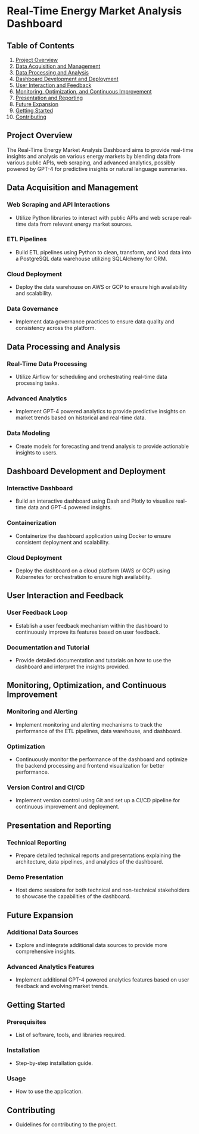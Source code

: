 # Real-Time Energy Market Analysis Dashboard

## Table of Contents
1. [Project Overview](#project-overview)
2. [Data Acquisition and Management](#data-acquisition-and-management)
3. [Data Processing and Analysis](#data-processing-and-analysis)
4. [Dashboard Development and Deployment](#dashboard-development-and-deployment)
5. [User Interaction and Feedback](#user-interaction-and-feedback)
6. [Monitoring, Optimization, and Continuous Improvement](#monitoring-optimization-and-continuous-improvement)
7. [Presentation and Reporting](#presentation-and-reporting)
8. [Future Expansion](#future-expansion)
9. [Getting Started](#getting-started)
10. [Contributing](#contributing)

## Project Overview

The Real-Time Energy Market Analysis Dashboard aims to provide real-time insights and analysis on various energy markets by blending data from various public APIs, web scraping, and advanced analytics, possibly powered by GPT-4 for predictive insights or natural language summaries.

## Data Acquisition and Management

### Web Scraping and API Interactions
- Utilize Python libraries to interact with public APIs and web scrape real-time data from relevant energy market sources.

### ETL Pipelines
- Build ETL pipelines using Python to clean, transform, and load data into a PostgreSQL data warehouse utilizing SQLAlchemy for ORM.

### Cloud Deployment
- Deploy the data warehouse on AWS or GCP to ensure high availability and scalability.

### Data Governance
- Implement data governance practices to ensure data quality and consistency across the platform.

## Data Processing and Analysis

### Real-Time Data Processing
- Utilize Airflow for scheduling and orchestrating real-time data processing tasks.

### Advanced Analytics
- Implement GPT-4 powered analytics to provide predictive insights on market trends based on historical and real-time data.

### Data Modeling
- Create models for forecasting and trend analysis to provide actionable insights to users.

## Dashboard Development and Deployment

### Interactive Dashboard
- Build an interactive dashboard using Dash and Plotly to visualize real-time data and GPT-4 powered insights.

### Containerization
- Containerize the dashboard application using Docker to ensure consistent deployment and scalability.

### Cloud Deployment
- Deploy the dashboard on a cloud platform (AWS or GCP) using Kubernetes for orchestration to ensure high availability.

## User Interaction and Feedback

### User Feedback Loop
- Establish a user feedback mechanism within the dashboard to continuously improve its features based on user feedback.

### Documentation and Tutorial
- Provide detailed documentation and tutorials on how to use the dashboard and interpret the insights provided.

## Monitoring, Optimization, and Continuous Improvement

### Monitoring and Alerting
- Implement monitoring and alerting mechanisms to track the performance of the ETL pipelines, data warehouse, and dashboard.

### Optimization
- Continuously monitor the performance of the dashboard and optimize the backend processing and frontend visualization for better performance.

### Version Control and CI/CD
- Implement version control using Git and set up a CI/CD pipeline for continuous improvement and deployment.

## Presentation and Reporting

### Technical Reporting
- Prepare detailed technical reports and presentations explaining the architecture, data pipelines, and analytics of the dashboard.

### Demo Presentation
- Host demo sessions for both technical and non-technical stakeholders to showcase the capabilities of the dashboard.

## Future Expansion

### Additional Data Sources
- Explore and integrate additional data sources to provide more comprehensive insights.

### Advanced Analytics Features
- Implement additional GPT-4 powered analytics features based on user feedback and evolving market trends.

## Getting Started

### Prerequisites
- List of software, tools, and libraries required.

### Installation
- Step-by-step installation guide.

### Usage
- How to use the application.

## Contributing
- Guidelines for contributing to the project.

